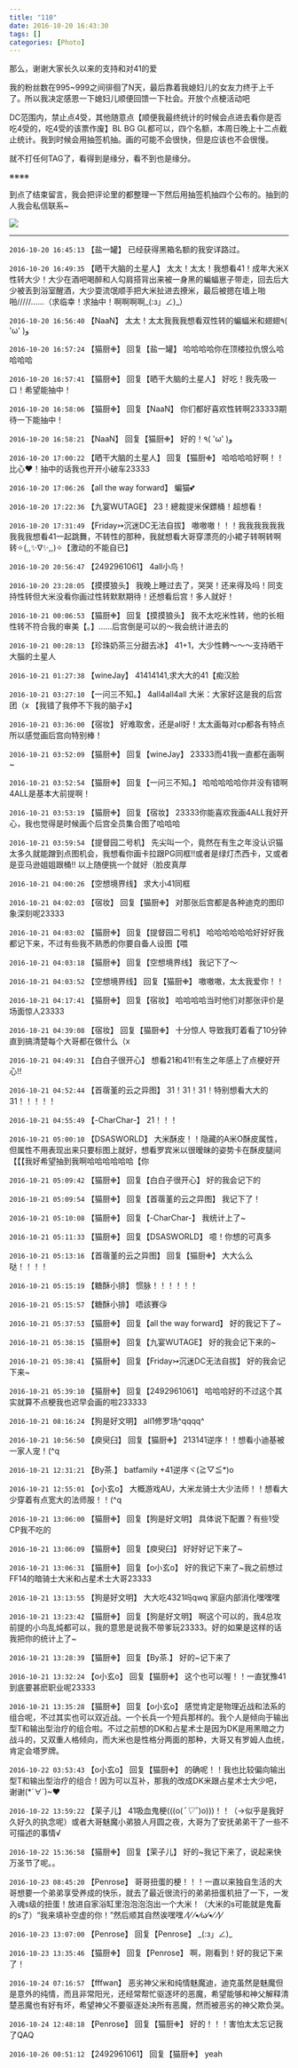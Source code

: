 ```yaml
---
title: "110"
date: 2016-10-20 16:43:30
tags: []
categories: [Photo]
---
```


<p>那么，谢谢大家长久以来的支持和对41的爱</p> 
<p>我的粉丝数在995~999之间徘徊了N天，最后靠着我媳妇儿的女友力终于上千了。所以我决定感恩一下媳妇儿顺便回馈一下社会。开放个点梗活动吧</p> 
<p>DC范围内，禁止点4受，其他随意点【顺便我最终统计的时候会点进去看你是否吃4受的，吃4受的该票作废】BL BG GL都可以，四个名额，本周日晚上十二点截止统计。我到时候会用抽签机抽。画的可能不会很快，但是应该也不会很慢。</p> 
<p>就不打任何TAG了，看得到是缘分，看不到也是缘分。</p> 
<p>※※※※</p> 
<p>到点了结束留言，我会把评论里的都整理一下然后用抽签机抽四个公布的。抽到的人我会私信联系~</p>

![](https://raw.githubusercontent.com/alicewish/meowchain247/master/img_cVZNdzJtQk9JV2VrQkdmR0pudzhxK3VRQzN0eG1DR2lwV1JXUVhQTU43eUlzV3kySEVxdnlBPT0.jpg)

---

`2016-10-20 16:45:13` 【盐一罐】 已经获得黑箱名额的我安详路过。

`2016-10-20 16:49:35` 【晒干大脑的土星人】 太太！太太！我想看41！成年大米X性转大少！大少在酒吧喝醉和人勾肩搭背出来被一身黑的蝙蝠崽子带走，回去后大少被丢到浴室醒酒，大少耍流氓顺手把大米扯进去撩米，最后被摁在墙上啪啪/////……（求临幸！求抽中！啊啊啊啊\_(:з」∠)\_）

`2016-10-20 16:56:40` 【NaaN】 太太！太太我我我想看双性转的蝙蝠米和翅翅٩( 'ω' )و

`2016-10-20 16:57:24` 【猫厨✙】 回复【盐一罐】 哈哈哈哈你在顶楼拉仇恨么哈哈哈哈

`2016-10-20 16:57:41` 【猫厨✙】 回复【晒干大脑的土星人】 好吃！我先吸一口！希望能抽中！

`2016-10-20 16:58:06` 【猫厨✙】 回复【NaaN】 你们都好喜欢性转啊233333期待一下能抽中！

`2016-10-20 16:58:21` 【NaaN】 回复【猫厨✙】 好的！٩( 'ω' )و

`2016-10-20 17:00:22` 【晒干大脑的土星人】 回复【猫厨✙】 哈哈哈哈好啊！！比心❤！抽中的话我也开开小破车23333

`2016-10-20 17:06:26` 【all the way forward】 蝙猫💕

`2016-10-20 17:22:36` 【九宴WUTAGE】 23！總裁提米保鏢桶！超想看！

`2016-10-20 17:31:49` 【Friday↣沉迷DC无法自拔】 嗷嗷嗷！！！我我我我我我我我我想看41一起跳舞，不转性的那种，我就想看大哥穿漂亮的小裙子转啊转啊转✧(,,✨∇✨,,)✧【激动的不能自已】

`2016-10-20 20:56:47` 【2492961061】 4all小鸟！

`2016-10-20 23:28:05` 【摸摸狼头】 我晚上睡过去了，哭哭！还来得及吗！同支持性转但大米没看你画过性转默默期待！还想看后宫！多人就好！

`2016-10-21 00:06:53` 【猫厨✙】 回复【摸摸狼头】 我不太吃米性转，他的长相性转不符合我的审美【。】……后宫倒是可以的～我会统计进去的

`2016-10-21 00:28:13` 【珍珠奶茶三分甜去冰】 41+1，大少性轉～～～支持晒干大腦的土星人

`2016-10-21 01:27:38` 【wineJay】 41414141,求大大的41【痴汉脸

`2016-10-21 03:27:10` 【一问三不知。】 4all4all4all 大米：大家好这是我的后宫团（x 【我错了我停不下我的脑子x】

`2016-10-21 03:36:00` 【宿妆】 好难取舍，还是all好！太太画每对cp都各有特点所以感觉画后宫向特别棒！

`2016-10-21 03:52:09` 【猫厨✙】 回复【wineJay】 23333而41我一直都在画啊~

`2016-10-21 03:52:54` 【猫厨✙】 回复【一问三不知。】 哈哈哈哈哈你并没有错啊4ALL是基本大前提啊！

`2016-10-21 03:53:19` 【猫厨✙】 回复【宿妆】 23333你能喜欢我画4ALL我好开心，我也觉得是时候画个后宫全员集合图了哈哈哈

`2016-10-21 03:59:54` 【提督园二号机】 先尖叫一个，竟然在有生之年没认识猫太多久就能蹭到点图机会，我想看你画卡拉跟PG同框!!或者是绿灯杰西卡，又或者是亚马逊姐姐跟桶!! 以上随便挑一个就好（脸皮真厚

`2016-10-21 04:00:26` 【空想境界线】 求大小41同框

`2016-10-21 04:02:03` 【宿妆】 回复【猫厨✙】 对那张后宫都是各种迪克的图印象深刻呢23333

`2016-10-21 04:03:02` 【猫厨✙】 回复【提督园二号机】 哈哈哈哈哈哈好好好我都记下来，不过有些我不熟悉的你要自备人设图【喂

`2016-10-21 04:03:18` 【猫厨✙】 回复【空想境界线】 我记下了～

`2016-10-21 04:03:52` 【空想境界线】 回复【猫厨✙】 嗷嗷嗷，太太我爱你！！

`2016-10-21 04:17:41` 【猫厨✙】 回复【宿妆】 哈哈哈哈当时他们对那张评价是场面惊人23333

`2016-10-21 04:39:08` 【宿妆】 回复【猫厨✙】 十分惊人 导致我盯着看了10分钟直到搞清楚每个大哥都在做什么（x

`2016-10-21 04:49:31` 【白白子很开心】 想看21和41!!有生之年感上了点梗好开心!!

`2016-10-21 04:52:44` 【首蓿堇的云之异图】 31！31！31！特别想看大大的31！！！！！

`2016-10-21 04:55:49` 【-CharChar-】 21！！！

`2016-10-21 05:00:10` 【DSASWORLD】 大米酥皮！！隐藏的A米O酥皮属性，但属性不用表现出来只要标图上就好，想看罗宾米以很暧昧的姿势卡在酥皮腿间【【【我好希望抽到我啊哈哈哈哈哈哈【你

`2016-10-21 05:09:42` 【猫厨✙】 回复【白白子很开心】 好的我会记下的

`2016-10-21 05:09:54` 【猫厨✙】 回复【首蓿堇的云之异图】 我记下了！

`2016-10-21 05:10:08` 【猫厨✙】 回复【-CharChar-】 我统计上了~

`2016-10-21 05:11:33` 【猫厨✙】 回复【DSASWORLD】 噫！你想的可真多

`2016-10-21 05:13:16` 【首蓿堇的云之异图】 回复【猫厨✙】 大大么么哒！！！！

`2016-10-21 05:15:19` 【糖酥小排】 惯脉！！！！！！

`2016-10-21 05:15:57` 【糖酥小排】 唔該賽😘

`2016-10-21 05:37:53` 【猫厨✙】 回复【all the way forward】 好的我记下了~

`2016-10-21 05:38:15` 【猫厨✙】 回复【九宴WUTAGE】 好的我会记下来的~

`2016-10-21 05:38:41` 【猫厨✙】 回复【Friday↣沉迷DC无法自拔】 好的我会记下来~

`2016-10-21 05:39:10` 【猫厨✙】 回复【2492961061】 哈哈哈好的不过这个其实就算不点梗我也迟早会画的啦233333

`2016-10-21 08:16:24` 【狗是好文明】 all1修罗场^qqqq^

`2016-10-21 10:56:50` 【庾臾臼】 回复【猫厨✙】 213141逆序！！想看小迪基被一家人宠！(^q

`2016-10-21 12:31:21` 【By茶.】 batfamily +41逆序ヾ(≧▽≦*)o

`2016-10-21 12:55:01` 【o小玄o】 大概游戏AU，大米龙骑士大少法师！！想看大少穿着有点宽大的法师服！！(^q

`2016-10-21 13:06:00` 【猫厨✙】 回复【狗是好文明】 具体说下配置？有些1受CP我不吃的

`2016-10-21 13:06:09` 【猫厨✙】 回复【庾臾臼】 好好好记下来了~

`2016-10-21 13:06:31` 【猫厨✙】 回复【o小玄o】 好的我记下来了~我之前想过FF14的暗骑士大米和占星术士大哥23333

`2016-10-21 13:13:55` 【狗是好文明】 大大吃4321吗qwq 家庭内部消化嘿嘿嘿

`2016-10-21 13:23:42` 【猫厨✙】 回复【狗是好文明】 啊这个可以的，我4总攻前提的小鸟乱炖都可以，我的意思是说我不带爹玩23333。好的如果是这样的话我把你的统计上了~

`2016-10-21 13:28:39` 【猫厨✙】 回复【By茶.】 好的~记下来了

`2016-10-21 13:32:24` 【o小玄o】 回复【猫厨✙】 这个也可以喔！！一直犹豫41到底要甚麽职业呢23333

`2016-10-21 13:35:28` 【猫厨✙】 回复【o小玄o】 感觉肯定是物理近战和法系的组合呢，不过其实也可以双近战。一个长兵一个短兵那样的。我个人是倾向于输出型T和输出型治疗的组合啦。不过之前想的DK和占星术士是因为DK是用黑暗之力战斗的，又双重人格倾向，而大米也是性格分两面的那种，大哥又有罗姆人血统，肯定会塔罗牌。

`2016-10-22 03:53:43` 【o小玄o】 回复【猫厨✙】 的确呢！！我也比较偏向输出型T和输出型治疗的组合！因为可以互补，那我的改成DK米跟占星术士大少吧，谢谢(*´∀`)~♥

`2016-10-22 13:59:22` 【茉子儿】 41吸血鬼梗(((o(*ﾟ▽ﾟ*)o)))！！（→似乎是我好久好久的执念呢）或者大哥魅魔小弟狼人月圆之夜，大哥为了安抚弟弟干了一些不可描述的事情√

`2016-10-22 15:36:58` 【猫厨✙】 回复【茉子儿】 好的~我记下来了，说起来快万圣节了呢。。

`2016-10-23 08:45:20` 【Penrose】 哥哥扭蛋的梗！！！一直以来独自生活的大哥想要一个弟弟享受养成的快乐，就去了最近很流行的弟弟扭蛋机扭了一下，一发入魂s级的扭蛋！放进自家浴缸里泡泡泡泡出一个大米！（大米的s可能就是鬼畜的s了）“我来填补空虚的你！”然后顺其自然诶嘿嘿 ⁄(⁄ ⁄•⁄ω⁄•⁄ ⁄)⁄

`2016-10-23 13:07:00` 【Penrose】 回复【Penrose】 \_(:з」∠)\_

`2016-10-23 13:35:46` 【猫厨✙】 回复【Penrose】 啊，刚看到！好的我记下来了！

`2016-10-24 07:16:57` 【fffwan】 恶劣神父米和纯情魅魔迪，迪克虽然是魅魔但是意外的纯情，而且非常阳光，还经常帮忙驱逐坏的恶魔，希望能够和神父解释清楚恶魔也有好有坏，希望神父不要驱逐处决所有恶魔，然而被恶劣的神父欺负哭。

`2016-10-24 12:48:18` 【Penrose】 回复【猫厨✙】 好的！！！害怕太太忘记我了QAQ

`2016-10-26 00:51:12` 【2492961061】 回复【猫厨✙】 yeah
